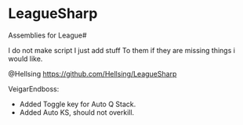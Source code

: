 LeagueSharp
===========

Assemblies for League#

I do not make script I just add stuff
To them if they are missing things i would like.

@Hellsing https://github.com/Hellsing/LeagueSharp

VeigarEndboss:
- Added Toggle key for Auto Q Stack.
- Added Auto KS, should not overkill.
